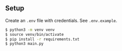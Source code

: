 ## Setup
Create an `.env` file with credentials. See `.env.example`.

```bash
$ python3 -m venv venv
$ source venv/bin/activate
$ pip install -r requirements.txt
$ python3 main.py
```
